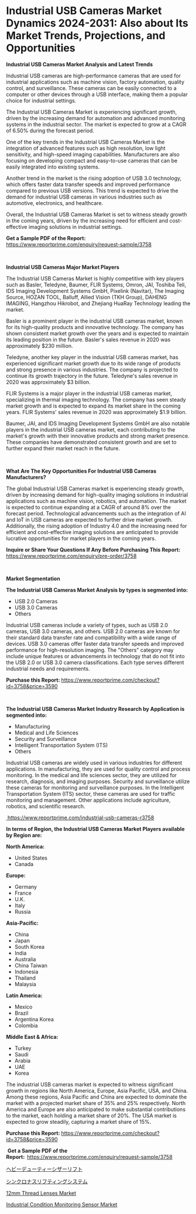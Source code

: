 <p><h1>Industrial USB Cameras Market Dynamics 2024-2031: Also about Its Market Trends, Projections, and Opportunities</h1></p><p><strong>Industrial USB Cameras Market Analysis and Latest Trends</strong></p>
<p><p>Industrial USB cameras are high-performance cameras that are used for industrial applications such as machine vision, factory automation, quality control, and surveillance. These cameras can be easily connected to a computer or other devices through a USB interface, making them a popular choice for industrial settings.</p><p>The Industrial USB Cameras Market is experiencing significant growth, driven by the increasing demand for automation and advanced monitoring systems in the industrial sector. The market is expected to grow at a CAGR of 6.50% during the forecast period.</p><p>One of the key trends in the Industrial USB Cameras Market is the integration of advanced features such as high resolution, low light sensitivity, and high-speed imaging capabilities. Manufacturers are also focusing on developing compact and easy-to-use cameras that can be easily integrated into existing systems.</p><p>Another trend in the market is the rising adoption of USB 3.0 technology, which offers faster data transfer speeds and improved performance compared to previous USB versions. This trend is expected to drive the demand for industrial USB cameras in various industries such as automotive, electronics, and healthcare.</p><p>Overall, the Industrial USB Cameras Market is set to witness steady growth in the coming years, driven by the increasing need for efficient and cost-effective imaging solutions in industrial settings.</p></p>
<p><strong>Get a Sample PDF of the Report:&nbsp;</strong> <a href="https://www.reportprime.com/enquiry/request-sample/3758">https://www.reportprime.com/enquiry/request-sample/3758</a></p>
<p>&nbsp;</p>
<p><strong>Industrial USB Cameras Major Market Players</strong></p>
<p><p>The Industrial USB Cameras Market is highly competitive with key players such as Basler, Teledyne, Baumer, FLIR Systems, Omron, JAI, Toshiba Teli, IDS Imaging Development Systems GmbH, Pixelink (Navitar), The Imaging Source, HOZAN TOOL, Balluff, Allied Vision (TKH Group), DAHENG IMAGING, Hangzhou Hikrobot, and Zhejiang HuaRay Technology leading the market.</p><p>Basler is a prominent player in the industrial USB cameras market, known for its high-quality products and innovative technology. The company has shown consistent market growth over the years and is expected to maintain its leading position in the future. Basler's sales revenue in 2020 was approximately $230 million.</p><p>Teledyne, another key player in the industrial USB cameras market, has experienced significant market growth due to its wide range of products and strong presence in various industries. The company is projected to continue its growth trajectory in the future. Teledyne's sales revenue in 2020 was approximately $3 billion.</p><p>FLIR Systems is a major player in the industrial USB cameras market, specializing in thermal imaging technology. The company has seen steady market growth and is expected to expand its market share in the coming years. FLIR Systems' sales revenue in 2020 was approximately $1.9 billion.</p><p>Baumer, JAI, and IDS Imaging Development Systems GmbH are also notable players in the industrial USB cameras market, each contributing to the market's growth with their innovative products and strong market presence. These companies have demonstrated consistent growth and are set to further expand their market reach in the future.</p></p>
<p>&nbsp;</p>
<p><strong>What Are The Key Opportunities For Industrial USB Cameras Manufacturers?</strong></p>
<p><p>The global Industrial USB Cameras market is experiencing steady growth, driven by increasing demand for high-quality imaging solutions in industrial applications such as machine vision, robotics, and automation. The market is expected to continue expanding at a CAGR of around 8% over the forecast period. Technological advancements such as the integration of AI and IoT in USB cameras are expected to further drive market growth. Additionally, the rising adoption of Industry 4.0 and the increasing need for efficient and cost-effective imaging solutions are anticipated to provide lucrative opportunities for market players in the coming years.</p></p>
<p><strong>Inquire or Share Your Questions If Any Before Purchasing This Report:</strong> <a href="https://www.reportprime.com/enquiry/pre-order/3758">https://www.reportprime.com/enquiry/pre-order/3758</a></p>
<p>&nbsp;</p>
<p><strong>Market Segmentation</strong></p>
<p><strong>The Industrial USB Cameras Market Analysis by types is segmented into:</strong></p>
<p><ul><li>USB 2.0 Cameras</li><li>USB 3.0 Cameras</li><li>Others</li></ul></p>
<p><p>Industrial USB cameras include a variety of types, such as USB 2.0 cameras, USB 3.0 cameras, and others. USB 2.0 cameras are known for their standard data transfer rate and compatibility with a wide range of devices. USB 3.0 cameras offer faster data transfer speeds and improved performance for high-resolution imaging. The "Others" category may include unique features or advancements in technology that do not fit into the USB 2.0 or USB 3.0 camera classifications. Each type serves different industrial needs and requirements.</p></p>
<p><strong>Purchase this Report:&nbsp;</strong><a href="https://www.reportprime.com/checkout?id=3758&price=3590">https://www.reportprime.com/checkout?id=3758&price=3590</a></p>
<p>&nbsp;</p>
<p><strong>The Industrial USB Cameras Market Industry Research by Application is segmented into:</strong></p>
<p><ul><li>Manufacturing</li><li>Medical and Life Sciences</li><li>Security and Surveillance</li><li>Intelligent Transportation System (ITS)</li><li>Others</li></ul></p>
<p><p>Industrial USB cameras are widely used in various industries for different applications. In manufacturing, they are used for quality control and process monitoring. In the medical and life sciences sector, they are utilized for research, diagnosis, and imaging purposes. Security and surveillance utilize these cameras for monitoring and surveillance purposes. In the Intelligent Transportation System (ITS) sector, these cameras are used for traffic monitoring and management. Other applications include agriculture, robotics, and scientific research.</p></p>
<p><a href="https://www.reportprime.com/industrial-usb-cameras-r3758">&nbsp;https://www.reportprime.com/industrial-usb-cameras-r3758</a></p>
<p><strong>In terms of Region, the Industrial USB Cameras Market Players available by Region are:</strong></p>
<p>
    <p> <strong> North America: </strong>
        <ul>
            <li>United States</li>
            <li>Canada</li>
        </ul>
        </p> 
    <p> <strong> Europe: </strong>
        <ul>
            <li>Germany</li>
            <li>France</li>
            <li>U.K.</li>
            <li>Italy</li>
            <li>Russia</li>
        </ul>
        </p> 
    <p> <strong> Asia-Pacific: </strong>
        <ul>
            <li>China</li>
            <li>Japan</li>
            <li>South Korea</li>
            <li>India</li>
            <li>Australia</li>
            <li>China Taiwan</li>
            <li>Indonesia</li>
            <li>Thailand</li>
            <li>Malaysia</li>
        </ul>
        </p> 
    <p> <strong> Latin America: </strong>
        <ul>
            <li>Mexico</li>
            <li>Brazil</li>
            <li>Argentina Korea</li>
            <li>Colombia</li>
        </ul>
        </p> 
    <p> <strong> Middle East & Africa: </strong>
        <ul>
            <li>Turkey</li>
            <li>Saudi</li>
            <li>Arabia</li>
            <li>UAE</li>
            <li>Korea</li>
        </ul>
    </p>
    </p>
<p><p>The industrial USB cameras market is expected to witness significant growth in regions like North America, Europe, Asia Pacific, USA, and China. Among these regions, Asia Pacific and China are expected to dominate the market with a projected market share of 35% and 25% respectively. North America and Europe are also anticipated to make substantial contributions to the market, each holding a market share of 20%. The USA market is expected to grow steadily, capturing a market share of 15%.</p></p>
<p><strong>Purchase this Report: </strong><a href="https://www.reportprime.com/checkout?id=3758&price=3590">https://www.reportprime.com/checkout?id=3758&price=3590</a></p>
<p>&nbsp;<strong>Get a Sample PDF of the Report:&nbsp;&nbsp;</strong><a href="https://www.reportprime.com/enquiry/request-sample/3758">https://www.reportprime.com/enquiry/request-sample/3758</a></p>
<p><strong></strong></p>
<p><p><a href="https://github.com/SkylarDaniel70/Market-Research-Report-List-1/blob/main/842048573140.md">ヘビーデューティーシザーリフト</a></p><p><a href="https://github.com/GiovaniLeannon/Market-Research-Report-List-1/blob/main/243136273141.md">シンクロナスリフティングシステム</a></p><p><a href="https://github.com/HenrietteMills1/Market-Research-Report-List-1/blob/main/12mm-thread-lenses-market.md">12mm Thread Lenses Market</a></p><p><a href="https://github.com/marthawweekle/Market-Research-Report-List-1/blob/main/industrial-condition-monitoring-sensor-market.md">Industrial Condition Monitoring Sensor Market</a></p></p>